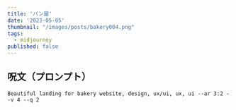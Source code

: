 ```yaml
---
title: 'パン屋'
date: '2023-05-05'
thumbnail: "/images/posts/bakery004.png"
tags:
  - midjourney
published: false
---
```


## 呪文（プロンプト）
```
Beautiful landing for bakery website, design, ux/ui, ux, ui --ar 3:2 --v 4 --q 2
```
